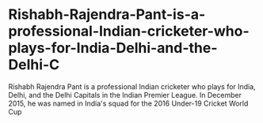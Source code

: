 # Rishabh-Rajendra-Pant-is-a-professional-Indian-cricketer-who-plays-for-India-Delhi-and-the-Delhi-C
Rishabh Rajendra Pant is a professional Indian cricketer who plays for India, Delhi, and the Delhi Capitals in the Indian Premier League. In December 2015, he was named in India's squad for the 2016 Under-19 Cricket World Cup
